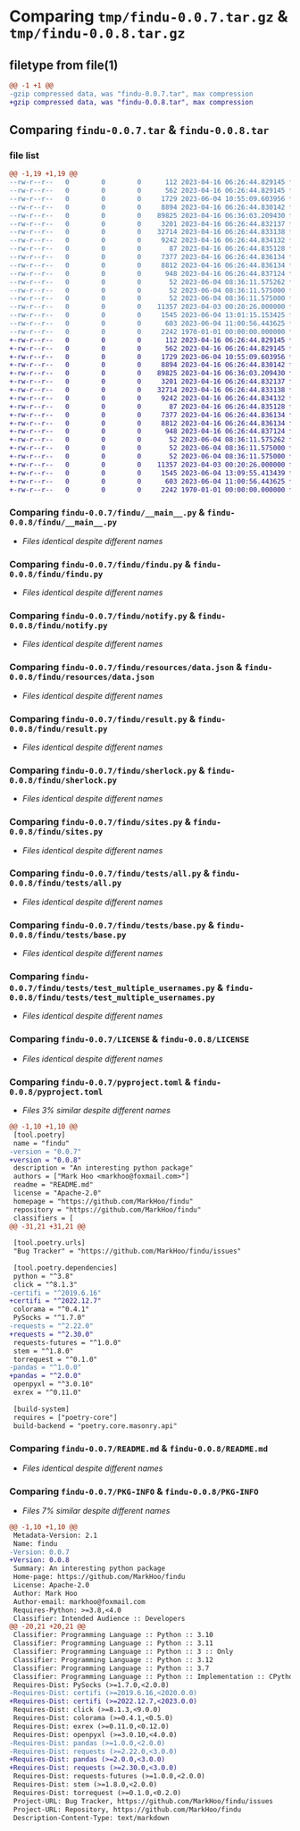# Comparing `tmp/findu-0.0.7.tar.gz` & `tmp/findu-0.0.8.tar.gz`

## filetype from file(1)

```diff
@@ -1 +1 @@
-gzip compressed data, was "findu-0.0.7.tar", max compression
+gzip compressed data, was "findu-0.0.8.tar", max compression
```

## Comparing `findu-0.0.7.tar` & `findu-0.0.8.tar`

### file list

```diff
@@ -1,19 +1,19 @@
--rw-r--r--   0        0        0      112 2023-04-16 06:26:44.829145 findu-0.0.7/findu/__init__.py
--rw-r--r--   0        0        0      562 2023-04-16 06:26:44.829145 findu-0.0.7/findu/__main__.py
--rw-r--r--   0        0        0     1729 2023-06-04 10:55:09.603956 findu-0.0.7/findu/findu.py
--rw-r--r--   0        0        0     8894 2023-04-16 06:26:44.830142 findu-0.0.7/findu/notify.py
--rw-r--r--   0        0        0    89825 2023-04-16 06:36:03.209430 findu-0.0.7/findu/resources/data.json
--rw-r--r--   0        0        0     3201 2023-04-16 06:26:44.832137 findu-0.0.7/findu/result.py
--rw-r--r--   0        0        0    32714 2023-04-16 06:26:44.833138 findu-0.0.7/findu/sherlock.py
--rw-r--r--   0        0        0     9242 2023-04-16 06:26:44.834132 findu-0.0.7/findu/sites.py
--rw-r--r--   0        0        0       87 2023-04-16 06:26:44.835128 findu-0.0.7/findu/tests/__init__.py
--rw-r--r--   0        0        0     7377 2023-04-16 06:26:44.836134 findu-0.0.7/findu/tests/all.py
--rw-r--r--   0        0        0     8812 2023-04-16 06:26:44.836134 findu-0.0.7/findu/tests/base.py
--rw-r--r--   0        0        0      948 2023-04-16 06:26:44.837124 findu-0.0.7/findu/tests/test_multiple_usernames.py
--rw-r--r--   0        0        0       52 2023-06-04 08:36:11.575262 findu-0.0.7/findu/translations/en_US/LC_MESSAGES/messages.po
--rw-r--r--   0        0        0       52 2023-06-04 08:36:11.575000 findu-0.0.7/findu/translations/fr_FR/LC_MESSAGES/messages.po
--rw-r--r--   0        0        0       52 2023-06-04 08:36:11.575000 findu-0.0.7/findu/translations/zh_CN/LC_MESSAGES/messages.po
--rw-r--r--   0        0        0    11357 2023-04-03 00:20:26.000000 findu-0.0.7/LICENSE
--rw-r--r--   0        0        0     1545 2023-06-04 13:01:15.153425 findu-0.0.7/pyproject.toml
--rw-r--r--   0        0        0      603 2023-06-04 11:00:56.443625 findu-0.0.7/README.md
--rw-r--r--   0        0        0     2242 1970-01-01 00:00:00.000000 findu-0.0.7/PKG-INFO
+-rw-r--r--   0        0        0      112 2023-04-16 06:26:44.829145 findu-0.0.8/findu/__init__.py
+-rw-r--r--   0        0        0      562 2023-04-16 06:26:44.829145 findu-0.0.8/findu/__main__.py
+-rw-r--r--   0        0        0     1729 2023-06-04 10:55:09.603956 findu-0.0.8/findu/findu.py
+-rw-r--r--   0        0        0     8894 2023-04-16 06:26:44.830142 findu-0.0.8/findu/notify.py
+-rw-r--r--   0        0        0    89825 2023-04-16 06:36:03.209430 findu-0.0.8/findu/resources/data.json
+-rw-r--r--   0        0        0     3201 2023-04-16 06:26:44.832137 findu-0.0.8/findu/result.py
+-rw-r--r--   0        0        0    32714 2023-04-16 06:26:44.833138 findu-0.0.8/findu/sherlock.py
+-rw-r--r--   0        0        0     9242 2023-04-16 06:26:44.834132 findu-0.0.8/findu/sites.py
+-rw-r--r--   0        0        0       87 2023-04-16 06:26:44.835128 findu-0.0.8/findu/tests/__init__.py
+-rw-r--r--   0        0        0     7377 2023-04-16 06:26:44.836134 findu-0.0.8/findu/tests/all.py
+-rw-r--r--   0        0        0     8812 2023-04-16 06:26:44.836134 findu-0.0.8/findu/tests/base.py
+-rw-r--r--   0        0        0      948 2023-04-16 06:26:44.837124 findu-0.0.8/findu/tests/test_multiple_usernames.py
+-rw-r--r--   0        0        0       52 2023-06-04 08:36:11.575262 findu-0.0.8/findu/translations/en_US/LC_MESSAGES/messages.po
+-rw-r--r--   0        0        0       52 2023-06-04 08:36:11.575000 findu-0.0.8/findu/translations/fr_FR/LC_MESSAGES/messages.po
+-rw-r--r--   0        0        0       52 2023-06-04 08:36:11.575000 findu-0.0.8/findu/translations/zh_CN/LC_MESSAGES/messages.po
+-rw-r--r--   0        0        0    11357 2023-04-03 00:20:26.000000 findu-0.0.8/LICENSE
+-rw-r--r--   0        0        0     1545 2023-06-04 13:09:55.413439 findu-0.0.8/pyproject.toml
+-rw-r--r--   0        0        0      603 2023-06-04 11:00:56.443625 findu-0.0.8/README.md
+-rw-r--r--   0        0        0     2242 1970-01-01 00:00:00.000000 findu-0.0.8/PKG-INFO
```

### Comparing `findu-0.0.7/findu/__main__.py` & `findu-0.0.8/findu/__main__.py`

 * *Files identical despite different names*

### Comparing `findu-0.0.7/findu/findu.py` & `findu-0.0.8/findu/findu.py`

 * *Files identical despite different names*

### Comparing `findu-0.0.7/findu/notify.py` & `findu-0.0.8/findu/notify.py`

 * *Files identical despite different names*

### Comparing `findu-0.0.7/findu/resources/data.json` & `findu-0.0.8/findu/resources/data.json`

 * *Files identical despite different names*

### Comparing `findu-0.0.7/findu/result.py` & `findu-0.0.8/findu/result.py`

 * *Files identical despite different names*

### Comparing `findu-0.0.7/findu/sherlock.py` & `findu-0.0.8/findu/sherlock.py`

 * *Files identical despite different names*

### Comparing `findu-0.0.7/findu/sites.py` & `findu-0.0.8/findu/sites.py`

 * *Files identical despite different names*

### Comparing `findu-0.0.7/findu/tests/all.py` & `findu-0.0.8/findu/tests/all.py`

 * *Files identical despite different names*

### Comparing `findu-0.0.7/findu/tests/base.py` & `findu-0.0.8/findu/tests/base.py`

 * *Files identical despite different names*

### Comparing `findu-0.0.7/findu/tests/test_multiple_usernames.py` & `findu-0.0.8/findu/tests/test_multiple_usernames.py`

 * *Files identical despite different names*

### Comparing `findu-0.0.7/LICENSE` & `findu-0.0.8/LICENSE`

 * *Files identical despite different names*

### Comparing `findu-0.0.7/pyproject.toml` & `findu-0.0.8/pyproject.toml`

 * *Files 3% similar despite different names*

```diff
@@ -1,10 +1,10 @@
 [tool.poetry]
 name = "findu"
-version = "0.0.7"
+version = "0.0.8"
 description = "An interesting python package"
 authors = ["Mark Hoo <markhoo@foxmail.com>"]
 readme = "README.md"
 license = "Apache-2.0"
 homepage = "https://github.com/MarkHoo/findu"
 repository = "https://github.com/MarkHoo/findu"
 classifiers = [
@@ -31,21 +31,21 @@
 
 [tool.poetry.urls]
 "Bug Tracker" = "https://github.com/MarkHoo/findu/issues"
 
 [tool.poetry.dependencies]
 python = "^3.8"
 click = "^8.1.3"
-certifi = "^2019.6.16"
+certifi = "^2022.12.7"
 colorama = "^0.4.1"
 PySocks = "^1.7.0"
-requests = "^2.22.0"
+requests = "^2.30.0"
 requests-futures = "^1.0.0"
 stem = "^1.8.0"
 torrequest = "^0.1.0"
-pandas = "^1.0.0"
+pandas = "^2.0.0"
 openpyxl = "^3.0.10"
 exrex = "^0.11.0"
 
 [build-system]
 requires = ["poetry-core"]
 build-backend = "poetry.core.masonry.api"
```

### Comparing `findu-0.0.7/README.md` & `findu-0.0.8/README.md`

 * *Files identical despite different names*

### Comparing `findu-0.0.7/PKG-INFO` & `findu-0.0.8/PKG-INFO`

 * *Files 7% similar despite different names*

```diff
@@ -1,10 +1,10 @@
 Metadata-Version: 2.1
 Name: findu
-Version: 0.0.7
+Version: 0.0.8
 Summary: An interesting python package
 Home-page: https://github.com/MarkHoo/findu
 License: Apache-2.0
 Author: Mark Hoo
 Author-email: markhoo@foxmail.com
 Requires-Python: >=3.8,<4.0
 Classifier: Intended Audience :: Developers
@@ -20,21 +20,21 @@
 Classifier: Programming Language :: Python :: 3.10
 Classifier: Programming Language :: Python :: 3.11
 Classifier: Programming Language :: Python :: 3 :: Only
 Classifier: Programming Language :: Python :: 3.12
 Classifier: Programming Language :: Python :: 3.7
 Classifier: Programming Language :: Python :: Implementation :: CPython
 Requires-Dist: PySocks (>=1.7.0,<2.0.0)
-Requires-Dist: certifi (>=2019.6.16,<2020.0.0)
+Requires-Dist: certifi (>=2022.12.7,<2023.0.0)
 Requires-Dist: click (>=8.1.3,<9.0.0)
 Requires-Dist: colorama (>=0.4.1,<0.5.0)
 Requires-Dist: exrex (>=0.11.0,<0.12.0)
 Requires-Dist: openpyxl (>=3.0.10,<4.0.0)
-Requires-Dist: pandas (>=1.0.0,<2.0.0)
-Requires-Dist: requests (>=2.22.0,<3.0.0)
+Requires-Dist: pandas (>=2.0.0,<3.0.0)
+Requires-Dist: requests (>=2.30.0,<3.0.0)
 Requires-Dist: requests-futures (>=1.0.0,<2.0.0)
 Requires-Dist: stem (>=1.8.0,<2.0.0)
 Requires-Dist: torrequest (>=0.1.0,<0.2.0)
 Project-URL: Bug Tracker, https://github.com/MarkHoo/findu/issues
 Project-URL: Repository, https://github.com/MarkHoo/findu
 Description-Content-Type: text/markdown
```

